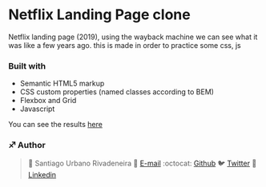 # Netflix Landing Page clone
 Netflix landing page (2019),  using the wayback machine we can see what it was like a few years ago. this is made in order to practice some css, js

### Built with

- Semantic HTML5 markup
- CSS custom properties (named classes according to BEM)
- Flexbox and Grid
- Javascript

You can see the results [here](https://sanurb.github.io/netflix-lading-page/)

### :sagittarius: Author
> :man: Santiago Urbano Rivadeneira
> :e-mail: [E-mail](dsanturban@gmail.com)
> :octocat: [Github](https://github.com/sanurb)
> :bird: [Twitter](https://twitter.com/dsanturban)
> :blue_book: [Linkedin](https://www.linkedin.com/in/sanurb)
